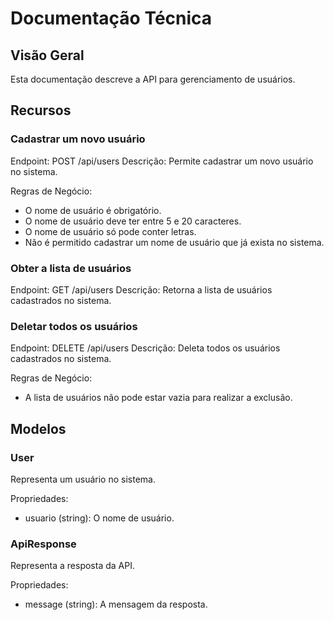 # Documentação Técnica

## Visão Geral
Esta documentação descreve a API para gerenciamento de usuários.

## Recursos

### Cadastrar um novo usuário
Endpoint: POST /api/users
Descrição: Permite cadastrar um novo usuário no sistema.

Regras de Negócio:
- O nome de usuário é obrigatório.
- O nome de usuário deve ter entre 5 e 20 caracteres.
- O nome de usuário só pode conter letras.
- Não é permitido cadastrar um nome de usuário que já exista no sistema.

### Obter a lista de usuários
Endpoint: GET /api/users
Descrição: Retorna a lista de usuários cadastrados no sistema.

### Deletar todos os usuários
Endpoint: DELETE /api/users
Descrição: Deleta todos os usuários cadastrados no sistema.

Regras de Negócio:
- A lista de usuários não pode estar vazia para realizar a exclusão.

## Modelos

### User
Representa um usuário no sistema.

Propriedades:
- usuario (string): O nome de usuário.

### ApiResponse
Representa a resposta da API.

Propriedades:
- message (string): A mensagem da resposta.
